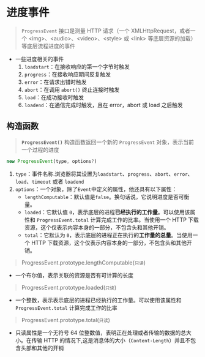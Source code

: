 # 进度事件

>`ProgressEvent` 接口是测量 HTTP 请求（一个 XMLHttpRequest，或者一个 \<img>、\<audio>、\<video>、\<style> 或 \<link> 等底层资源的加载）等底层流程进度的事件

* 一些进度相关的事件
   1. `loadstart`：在接收响应的第一个字节时触发
   2. `progress`：在接收响应期间反复触发
   3. `error`：在请求出错时触发
   4. `abort`：在调用 `abort()` 终止连接时触发
   5. `load`：在成功接收时触发
   6. `loadend`：在通信完成时触发，且在 error，abort 或 load 之后触发

## 构造函数

>**`ProgressEvent()`** 构造函数返回一个新的 `ProgressEvent` 对象，表示当前一个过程的进度

```js
new ProgressEvent(type, options?)
```

1. `type`：事件名称.浏览器将其设置为`loadstart`、`progress`、`abort`、`error`、`load`、`timeout` 或者 `loadend`
2. `options`：一个对象，除了`Event`中定义的属性，他还具有以下属性：
   * `lengthComputable`：默认值是`false`。换句话说，它说明进度是否可衡量。
   * `loaded`：它默认值 `0`，表示底层的进程**已经执行的工作量**。可以使用该属性和 `ProgressEvent.total` 计算完成工作的比率。当使用一个 HTTP 下载资源，这个仅表示内容本身的一部分，不包含头和其他开销。
   * `total`：它默认为 `0`，表示底层的进程正在执行的**工作量的总量**。当使用一个 HTTP 下载资源，这个仅表示内容本身的一部分，不包含头和其他开销。

>ProgressEvent.prototype.lengthComputable(`只读`)

* 一个布尔值，表示关联的资源是否有可计算的长度

>ProgressEvent.prototype.loaded(`只读`)

* 一个整数，表示表示底层的进程已经执行的工作量。可以使用该属性和 `ProgressEvent.total` 计算完成工作的比率

>ProgressEvent.prototype.total(`只读`)

* 只读属性是一个无符号 64 位整数值，表明正在处理或者传输的数据的总大小。在传输 HTTP 的情况下,这是消息体的大小（`Content-Length`）并且不包含头部和其他的开销
